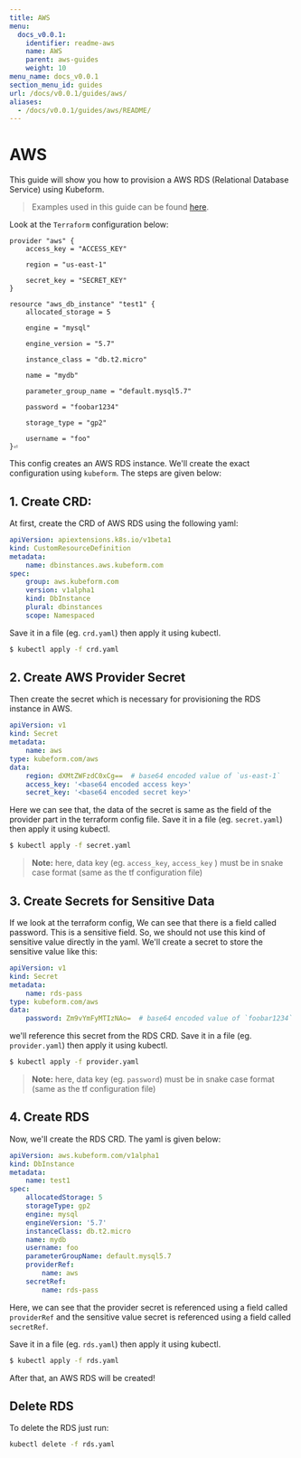 ```yaml
---
title: AWS
menu:
  docs_v0.0.1:
    identifier: readme-aws
    name: AWS
    parent: aws-guides
    weight: 10
menu_name: docs_v0.0.1
section_menu_id: guides
url: /docs/v0.0.1/guides/aws/
aliases:
  - /docs/v0.0.1/guides/aws/README/
---
```


# AWS

This guide will show you how to provision a AWS RDS (Relational Database Service) using Kubeform.

> Examples used in this guide can be found [here](https://github.com/kubeform/docs/tree/v0.0.1/docs/examples/aws).

Look at the `Terraform` configuration below:

```
provider "aws" {
    access_key = "ACCESS_KEY"

    region = "us-east-1"

    secret_key = "SECRET_KEY"
}

resource "aws_db_instance" "test1" {
    allocated_storage = 5

    engine = "mysql"

    engine_version = "5.7"

    instance_class = "db.t2.micro"

    name = "mydb"

    parameter_group_name = "default.mysql5.7"

    password = "foobar1234"

    storage_type = "gp2"

    username = "foo"
}⏎
```

This config creates an AWS RDS instance. We'll create the exact configuration using `kubeform`. The steps are given below:

## 1. Create CRD:

At first, create the CRD of AWS RDS using the following yaml:

```yaml
apiVersion: apiextensions.k8s.io/v1beta1
kind: CustomResourceDefinition
metadata:
    name: dbinstances.aws.kubeform.com
spec:
    group: aws.kubeform.com
    version: v1alpha1
    kind: DbInstance
    plural: dbinstances
    scope: Namespaced
```

Save it in a file (eg. `crd.yaml`) then apply it using kubectl.

```bash
$ kubectl apply -f crd.yaml
```

## 2. Create AWS Provider Secret

Then create the secret which is necessary for provisioning the RDS instance in AWS.

```yaml
apiVersion: v1
kind: Secret
metadata:
    name: aws
type: kubeform.com/aws
data:
    region: dXMtZWFzdC0xCg==  # base64 encoded value of `us-east-1`
    access_key: '<base64 encoded access key>'
    secret_key: '<base64 encoded secret key>'
```

Here we can see that, the data of the secret is same as the field of the provider part in the terraform config file. Save it in a file (eg. `secret.yaml`) then apply it using kubectl.

```bash
$ kubectl apply -f secret.yaml
```

> **Note:** here, data key (eg. `access_key`, `access_key` ) must be in snake case format (same as the tf configuration file)


## 3. Create Secrets for Sensitive Data

If we look at the terraform config, We can see that there is a field called password. This is a sensitive field. So, we should not use this kind of sensitive value directly in the yaml. We'll create a secret to store the sensitive value like this:

```yaml
apiVersion: v1
kind: Secret
metadata:
    name: rds-pass
type: kubeform.com/aws
data:
    password: Zm9vYmFyMTIzNAo=  # base64 encoded value of `foobar1234`
```

we'll reference this secret from the RDS CRD. Save it in a file (eg. `provider.yaml`) then apply it using kubectl.

```bash
$ kubectl apply -f provider.yaml
```
> **Note:** here, data key (eg. `password`) must be in snake case format (same as the tf configuration file)

## 4. Create RDS

Now, we'll create the RDS CRD. The yaml is given below:

```yaml
apiVersion: aws.kubeform.com/v1alpha1
kind: DbInstance
metadata:
    name: test1
spec:
    allocatedStorage: 5
    storageType: gp2
    engine: mysql
    engineVersion: '5.7'
    instanceClass: db.t2.micro
    name: mydb
    username: foo
    parameterGroupName: default.mysql5.7
    providerRef:
        name: aws
    secretRef:
        name: rds-pass
```
Here, we can see that the provider secret is referenced using a field called `providerRef` and the sensitive value secret is referenced using a field called `secretRef`.

Save it in a file (eg. `rds.yaml`) then apply it using kubectl.

```bash
$ kubectl apply -f rds.yaml
```

After that, an AWS RDS will be created!

## Delete RDS

To delete the RDS just run:

```bash
kubectl delete -f rds.yaml
```
